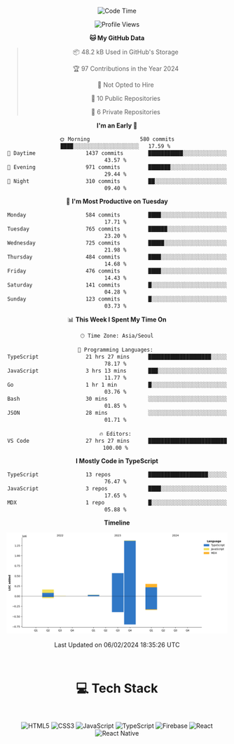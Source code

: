 <div align="center">

  <!--START_SECTION:waka-->
![Code Time](http://img.shields.io/badge/Code%20Time-500%20hrs%201%20min-blue)

![Profile Views](http://img.shields.io/badge/Profile%20Views-0-blue)

**🐱 My GitHub Data** 

> 📦 48.2 kB Used in GitHub's Storage 
 > 
> 🏆 97 Contributions in the Year 2024
 > 
> 🚫 Not Opted to Hire
 > 
> 📜 10 Public Repositories 
 > 
> 🔑 6 Private Repositories 
 > 
**I'm an Early 🐤** 

```text
🌞 Morning                580 commits         ████░░░░░░░░░░░░░░░░░░░░░   17.59 % 
🌆 Daytime                1437 commits        ███████████░░░░░░░░░░░░░░   43.57 % 
🌃 Evening                971 commits         ███████░░░░░░░░░░░░░░░░░░   29.44 % 
🌙 Night                  310 commits         ██░░░░░░░░░░░░░░░░░░░░░░░   09.40 % 
```
📅 **I'm Most Productive on Tuesday** 

```text
Monday                   584 commits         ████░░░░░░░░░░░░░░░░░░░░░   17.71 % 
Tuesday                  765 commits         ██████░░░░░░░░░░░░░░░░░░░   23.20 % 
Wednesday                725 commits         █████░░░░░░░░░░░░░░░░░░░░   21.98 % 
Thursday                 484 commits         ████░░░░░░░░░░░░░░░░░░░░░   14.68 % 
Friday                   476 commits         ████░░░░░░░░░░░░░░░░░░░░░   14.43 % 
Saturday                 141 commits         █░░░░░░░░░░░░░░░░░░░░░░░░   04.28 % 
Sunday                   123 commits         █░░░░░░░░░░░░░░░░░░░░░░░░   03.73 % 
```


📊 **This Week I Spent My Time On** 

```text
🕑︎ Time Zone: Asia/Seoul

💬 Programming Languages: 
TypeScript               21 hrs 27 mins      ████████████████████░░░░░   78.17 % 
JavaScript               3 hrs 13 mins       ███░░░░░░░░░░░░░░░░░░░░░░   11.77 % 
Go                       1 hr 1 min          █░░░░░░░░░░░░░░░░░░░░░░░░   03.76 % 
Bash                     30 mins             ░░░░░░░░░░░░░░░░░░░░░░░░░   01.85 % 
JSON                     28 mins             ░░░░░░░░░░░░░░░░░░░░░░░░░   01.71 % 

🔥 Editors: 
VS Code                  27 hrs 27 mins      █████████████████████████   100.00 % 
```

**I Mostly Code in TypeScript** 

```text
TypeScript               13 repos            ███████████████████░░░░░░   76.47 % 
JavaScript               3 repos             ████░░░░░░░░░░░░░░░░░░░░░   17.65 % 
MDX                      1 repo              █░░░░░░░░░░░░░░░░░░░░░░░░   05.88 % 
```



**Timeline**

![Lines of Code chart](https://raw.githubusercontent.com/SONGDAM/SONGDAM/master/assets/bar_graph.png)


 Last Updated on 06/02/2024 18:35:26 UTC
<!--END_SECTION:waka-->

  
 <br>
  
# 💻 Tech Stack
  
</div>

</br>

<div align="center">

   ![HTML5](https://img.shields.io/badge/html5-%23E34F26.svg?style=for-the-badge&logo=html5&logoColor=white) ![CSS3](https://img.shields.io/badge/css3-%231572B6.svg?style=for-the-badge&logo=css3&logoColor=white) ![JavaScript](https://img.shields.io/badge/javascript-%23323330.svg?style=for-the-badge&logo=javascript&logoColor=%23F7DF1E) 
 ![TypeScript](https://img.shields.io/badge/typescript-%23007ACC.svg?style=for-the-badge&logo=typescript&logoColor=white)
  ![Firebase](https://img.shields.io/badge/firebase-%23039BE5.svg?style=for-the-badge&logo=firebase) 
 ![React](https://img.shields.io/badge/react-%2320232a.svg?style=for-the-badge&logo=react&logoColor=%2361DAFB) ![React Native](https://img.shields.io/badge/react_native-%2320232a.svg?style=for-the-badge&logo=react&logoColor=%2361DAFB) 

 
</div>
